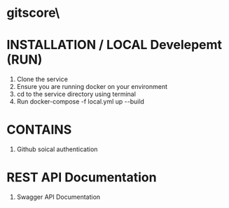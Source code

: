 # gitscore\

# INSTALLATION / LOCAL Develepemt (RUN)
1. Clone the service
2. Ensure you are running docker on your environment
3. cd to the service directory using terminal
4. Run docker-compose -f local.yml up --build

# CONTAINS
1. Github soical authentication

# REST API Documentation
1. Swagger API Documentation

